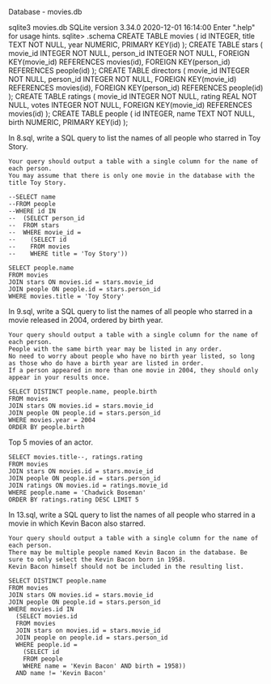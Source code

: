 Database - movies.db

sqlite3 movies.db 
SQLite version 3.34.0 2020-12-01 16:14:00
Enter ".help" for usage hints.
sqlite> .schema
CREATE TABLE movies (
                    id INTEGER,
                    title TEXT NOT NULL,
                    year NUMERIC,
                    PRIMARY KEY(id)
                );
CREATE TABLE stars (
                movie_id INTEGER NOT NULL,
                person_id INTEGER NOT NULL,
                FOREIGN KEY(movie_id) REFERENCES movies(id),
                FOREIGN KEY(person_id) REFERENCES people(id)
            );
CREATE TABLE directors (
                movie_id INTEGER NOT NULL,
                person_id INTEGER NOT NULL,
                FOREIGN KEY(movie_id) REFERENCES movies(id),
                FOREIGN KEY(person_id) REFERENCES people(id)
            );
CREATE TABLE ratings (
                movie_id INTEGER NOT NULL,
                rating REAL NOT NULL,
                votes INTEGER NOT NULL,
                FOREIGN KEY(movie_id) REFERENCES movies(id)
            );
CREATE TABLE people (
                id INTEGER,
                name TEXT NOT NULL,
                birth NUMERIC,
                PRIMARY KEY(id)
            );

            
In 8.sql, write a SQL query to list the names of all people who starred in Toy Story.

    Your query should output a table with a single column for the name of each person.
    You may assume that there is only one movie in the database with the title Toy Story.


```
--SELECT name
--FROM people
--WHERE id IN
--  (SELECT person_id
--  FROM stars
--  WHERE movie_id =
--    (SELECT id
--    FROM movies
--    WHERE title = 'Toy Story'))

SELECT people.name
FROM movies
JOIN stars ON movies.id = stars.movie_id
JOIN people ON people.id = stars.person_id
WHERE movies.title = 'Toy Story'
```

In 9.sql, write a SQL query to list the names of all people who starred in a movie released in 2004, ordered by birth year.

    Your query should output a table with a single column for the name of each person.
    People with the same birth year may be listed in any order.
    No need to worry about people who have no birth year listed, so long as those who do have a birth year are listed in order.
    If a person appeared in more than one movie in 2004, they should only appear in your results once.

```
SELECT DISTINCT people.name, people.birth
FROM movies
JOIN stars ON movies.id = stars.movie_id
JOIN people ON people.id = stars.person_id
WHERE movies.year = 2004
ORDER BY people.birth
```

Top 5 movies of an actor.

```
SELECT movies.title--, ratings.rating
FROM movies
JOIN stars ON movies.id = stars.movie_id
JOIN people ON people.id = stars.person_id
JOIN ratings ON movies.id = ratings.movie_id
WHERE people.name = 'Chadwick Boseman'
ORDER BY ratings.rating DESC LIMIT 5
```

In 13.sql, write a SQL query to list the names of all people who starred in a movie in which Kevin Bacon also starred.

    Your query should output a table with a single column for the name of each person.
    There may be multiple people named Kevin Bacon in the database. Be sure to only select the Kevin Bacon born in 1958.
    Kevin Bacon himself should not be included in the resulting list.


```
SELECT DISTINCT people.name
FROM movies
JOIN stars ON movies.id = stars.movie_id
JOIN people ON people.id = stars.person_id
WHERE movies.id IN
  (SELECT movies.id
  FROM movies
  JOIN stars on movies.id = stars.movie_id
  JOIN people on people.id = stars.person_id
  WHERE people.id =
    (SELECT id
    FROM people
    WHERE name = 'Kevin Bacon' AND birth = 1958))
  AND name != 'Kevin Bacon'
```
            
